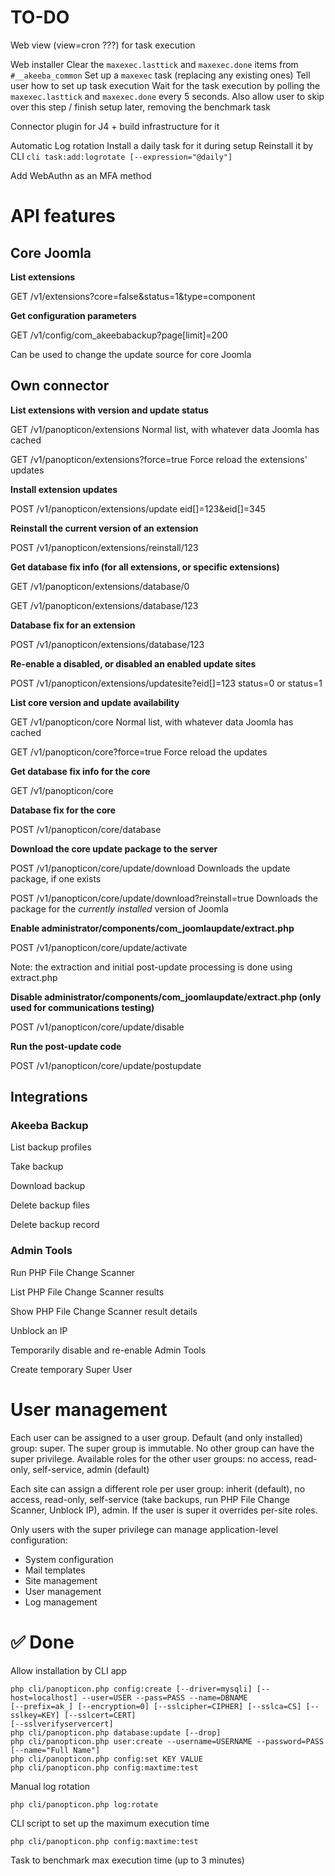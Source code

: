 # TO-DO

Web view (view=cron ???) for task execution

Web installer
    Clear the `maxexec.lasttick` and `maxexec.done` items from `#__akeeba_common`
    Set up a `maxexec` task (replacing any existing ones)
    Tell user how to set up task execution
    Wait for the task execution by polling the `maxexec.lasttick` and `maxexec.done` every 5 seconds. 
    Also allow user to skip over this step / finish setup later, removing the benchmark task

Connector plugin for J4 + build infrastructure for it

Automatic Log rotation
    Install a daily task for it during setup
    Reinstall it by CLI `cli task:add:logrotate [--expression="@daily"]`

Add WebAuthn as an MFA method

# API features

## Core Joomla

**List extensions**

GET /v1/extensions?core=false&status=1&type=component

**Get configuration parameters**

GET /v1/config/com_akeebabackup?page[limit]=200

Can be used to change the update source for core Joomla

## Own connector

**List extensions with version and update status**

GET /v1/panopticon/extensions
    Normal list, with whatever data Joomla has cached

GET /v1/panopticon/extensions?force=true
    Force reload the extensions' updates

**Install extension updates**

POST /v1/panopticon/extensions/update
eid[]=123&eid[]=345

**Reinstall the current version of an extension**

POST /v1/panopticon/extensions/reinstall/123

**Get database fix info (for all extensions, or specific extensions)**

GET /v1/panopticon/extensions/database/0

GET /v1/panopticon/extensions/database/123

**Database fix for an extension**

POST /v1/panopticon/extensions/database/123

**Re-enable a disabled, or disabled an enabled update sites**

POST /v1/panopticon/extensions/updatesite?eid[]=123
status=0 or status=1

**List core version and update availability**

GET /v1/panopticon/core
    Normal list, with whatever data Joomla has cached

GET /v1/panopticon/core?force=true
    Force reload the updates

**Get database fix info for the core**

GET /v1/panopticon/core

**Database fix for the core**

POST /v1/panopticon/core/database

**Download the core update package to the server**

POST /v1/panopticon/core/update/download
    Downloads the update package, if one exists

POST /v1/panopticon/core/update/download?reinstall=true
    Downloads the package for the _currently installed_ version of Joomla

**Enable administrator/components/com_joomlaupdate/extract.php**

POST /v1/panopticon/core/update/activate

Note: the extraction and initial post-update processing is done using extract.php

**Disable administrator/components/com_joomlaupdate/extract.php (only used for communications testing)**

POST /v1/panopticon/core/update/disable

**Run the post-update code**

POST /v1/panopticon/core/update/postupdate

## Integrations

### Akeeba Backup

List backup profiles

Take backup

Download backup

Delete backup files

Delete backup record

### Admin Tools

Run PHP File Change Scanner

List PHP File Change Scanner results

Show PHP File Change Scanner result details

Unblock an IP

Temporarily disable and re-enable Admin Tools

Create temporary Super User

# User management

Each user can be assigned to a user group. Default (and only installed) group: super. The super group is immutable. No other group can have the super privilege. Available roles for the other user groups: no access, read-only, self-service, admin (default)

Each site can assign a different role per user group: inherit (default), no access, read-only, self-service (take backups, run PHP File Change Scanner, Unblock IP), admin. If the user is super it overrides per-site roles.

Only users with the super privilege can manage application-level configuration:
- System configuration
- Mail templates
- Site management
- User management
- Log management

# ✅ Done

Allow installation by CLI app
    
    php cli/panopticon.php config:create [--driver=mysqli] [--host=localhost] --user=USER --pass=PASS --name=DBNAME
    [--prefix=ak_] [--encryption=0] [--sslcipher=CIPHER] [--sslca=CS] [--sslkey=KEY] [--sslcert=CERT]
    [--sslverifyservercert]
    php cli/panopticon.php database:update [--drop]
    php cli/panopticon.php user:create --username=USERNAME --password=PASS [--name="Full Name"]
    php cli/panopticon.php config:set KEY VALUE
    php cli/panopticon.php config:maxtime:test

Manual log rotation

    php cli/panopticon.php log:rotate

CLI script to set up the maximum execution time

    php cli/panopticon.php config:maxtime:test

Task to benchmark max execution time (up to 3 minutes)
